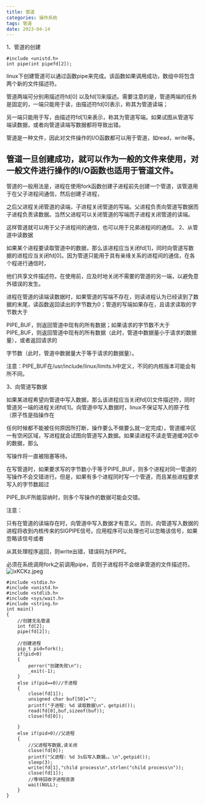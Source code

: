 ```yaml
---
title: 管道
categories: 操作系统
tags: 管道
date: 2023-04-14
---
```

1、管道的创建
```
#include <unistd.h>
int pipe(int pipefd[2]);
```
linux下创建管道可以通过函数pipe来完成。该函数如果调用成功，数组中将包含两个新的文件描述符。

管道两端可分别用描述符fd[0] 以及fd[1]来描述。需要注意的是，管道两端的任务是固定的，一端只能用于读，由描述符fd[0]表示，称其为管道读端；

另一端只能用于写，由描述符fd[1]来表示，称其为管道写端。如果试图从管道写端读数据，或者向管道读端写数据都将导致出错。

管道是一种文件，因此对文件操作的I/O函数都可以用于管道，如read，write等。

管道一旦创建成功，就可以作为一般的文件来使用，对一般文件进行操作的I/O函数也适用于管道文件。
------------------------------------------------------------------------------------------

管道的一般用法是，进程在使用fork函数创建子进程前先创建一个管道，该管道用于在父子进程间通信，然后创建子进程，

之后父进程关闭管道的读端，子进程关闭管道的写端。父进程负责向管道写数据而子进程负责读数据。当然父进程可以关闭管道的写端而子进程关闭管道的读端。

这样管道就可以用于父子进程间的通信，也可以用于兄弟进程间的通信。
2、从管道中读数据

如果某个进程要读取管道中的数据，那么该进程应当关闭fd[1]，同时向管道写数据的进程应当关闭fd[0]。因为管道只能用于具有亲缘关系的进程间的通信，在各个程进行通信时，

他们共享文件描述符。在使用前，应及时地关闭不需要的管道的另一端，以避免意外错误的发生。

进程在管道的读端读数据时，如果管道的写端不存在，则读进程认为已经读到了数据的末尾，读函数返回读出的字节数为0；管道的写端如果存在，且请求读取的字节数大于

PIPE_BUF，则返回管道中现有的所有数据；如果请求的字节数不大于PIPE_BUF，则返回管道中现有的所有数据（此时，管道中数据量小于请求的数据量），或者返回请求的

字节数（此时，管道中数据量大于等于请求的数据量）。

注意：PIPE_BUF在/usr/include/linux/limits.h中定义，不同的内核版本可能会有所不同。

 

3、向管道写数据

如果某进程希望向管道中写入数据，那么该进程应当关闭fd[0]文件描述符，同时管道另一端的进程关闭fd[1]。向管道中写入数据时，linux不保证写入的原子性（原子性是指操作在

任何时候都不能被任何原因所打断，操作要么不做要么就一定完成）。管道缓冲区一有空闲区域，写进程就会试图向管道写入数据。如果读进程不读走管道缓冲区中的数据，那么

写操作将一直被阻塞等待。

在写管道时，如果要求写的字节数小于等于PIPE_BUF，则多个进程对同一管道的写操作不会交错进行。但是，如果有多个进程同时写一个管道，而且某些进程要求写入的字节数超过

PIPE_BUF所能容纳时，则多个写操作的数据可能会交错。

注意：

只有在管道的读端存在时，向管道中写入数据才有意义。否则，向管道写入数据的进程将收到内核传来的SIGPIPE信号。应用程序可以处理也可以忽略该信号，如果忽略该信号或者

从其处理程序返回，则write出错，错误码为EPIPE。

必须在系统调用fork之前调用pipe，否则子进程将不会继承管道的文件描述符。
![ixKCKz.jpeg](https://i.328888.xyz/2023/04/14/ixKCKz.jpeg)
```
#include <stdio.h>
#include <unistd.h>
#include <stdlib.h>
#include <sys/wait.h>
#include <string.h>
int main()
{
	//创建无名管道
	int fd[2];
	pipe(fd[2]);

	//创建进程
	pip_t pid=fork();
	if(pid<0)
	{
		perror("创建失败\n");
		_exit(-1);
	}
	else if(pid==0)//子进程
	{
		close(fd[1]);
		unsigned char buf[50]="";
		printf("子进程: %d 读取数据\n"，getpid());
		read(fd[0],buf,sizeof(buf));
		close(fd[0]);

	}
	else if(pid>0)//父进程
	{
		//父进程写数据,读关闭
		close(fd[0]);
		printf("父进程: %d 3s后写入数据。。\n",getpid());
		sleep(3);
		write(fd[1],"child process\n",strlen("child process\n"));
		close(fd[1]);
		//等待回收子进程资源
		wait(NULL);
	}
}
```
